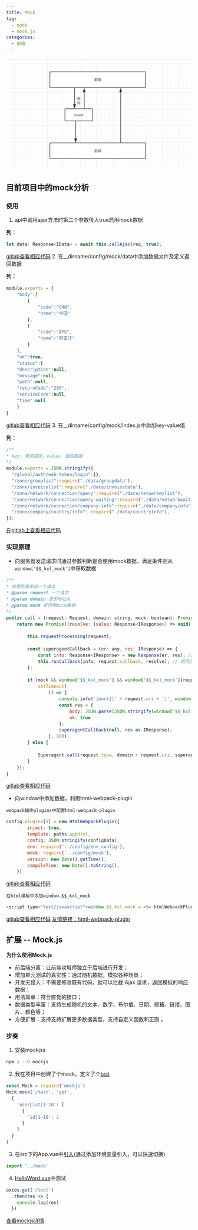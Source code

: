 ```yaml
---
title: Mock
tag: 
  - node
  - mock.js
categories:
  - 前端
---
```

![](/imgs/project/mock/theme.jpg)

## 目前项目中的mock分析
### 使用
1. api中调用ajax方法时第二个参数传入true启用mock数据

**列：**
```javascript
let data: Response<IData> = await this.callAjax(req, true);
```
[gitlab查看相应代码](http://gitlab.kingxunlian.com/dutao/kts-platform/blob/0f0aa285ae957e6415acd35b889e790dcac235bd/src/api/systemManage/companyInfo/countryInfo/index.ts#L18)
2. 在__dirname/config/mock/data中添加数据文件及定义返回数据

**列：**
```javascript
module.exports = {
	"body":[
		{
			"code":"CHN",
			"name":"中国"
		},
		{
			"code":"AFG",
			"name":"阿富汗"
		}
	],
	"ok":true,
	"status":{
	"description":null,
	"message":null,
	"path":null,
	"returnCode":"200",
	"serviceCode":null,
	"time":null
	}
}
```
[gitlab查看相应代码](http://gitlab.kingxunlian.com/dutao/kts-platform/blob/mockTest/config/mock/data/countryInfo.js)
3. 在__dirname/config/mock/index.js中添加key-value值

**列：**
```javascript
/**
* key: 请求路径，value: 返回数据
*/
module.exports = JSON.stringify({
  "/global/auth/web-token/login":{},
  "/zone/grouplist":require("./data/groupdata"),
  "/zone/invoicelist":require("./data/invoicedata"),
  "/zone/network/connection/query":require("./data/networkmylist"),
  "/zone/network/connection/query-waiting":require("./data/networkwaitingjoin"),
  "/zone/network/connection/company-info":require("./data/companyinfo"), 
  "/zone/company/country/info": require("./data/countryInfo"),
});
```
[在gitlab上查看相应代码](http://gitlab.kingxunlian.com/dutao/kts-platform/blob/mockTest/config/mock/index.js#L8)
### 实现原理
- 向服务器发送请求时通过参数判断是否使用mock数据，满足条件则从`window['$$_kxl_mock']`中获取数据

```javascript
/**
* 向服务器发送一个请求
* @param request 一个请求
* @param domain 请求地址头
* @param mock 是否用mock数据
*/
public call = (request: Request, domain: string, mock: boolean): Promise<Response<IResponse>> => {
	return new Promise((resolve: (value: Response<IResponse>) => void) => {

		this.requestProcessing(request);

		const superagentCallback = (er: any, res: IResponse) => {
			const info: Response<IResponse> = new Response(er, res); // 返回数据
			this.runCallback(info, request.callback, resolve); // 调用回掉
		};

		if (mock && window['$$_kxl_mock'] && window['$$_kxl_mock'][request.uri]) {
			setTimeout(
				() => {
					console.info('[mock][' + request.uri + ']', window['$$_kxl_mock'][request.uri]);
					const res = {
						body: JSON.parse(JSON.stringify(window['$$_kxl_mock'][request.uri])),
						ok: true
					};
					superagentCallback(null, res as IResponse);
				}, 100);
		} else {

			Superagent.call(request.type, domain + request.uri, superagentCallback, request.params, request.options);
		}
	});
}
```
[gitlab查看相应代码](http://gitlab.kingxunlian.com/front-end/basic/kts-scaffold-framework/blob/master/src/server/Agent/index.ts#L26)

- 向window中添加数据，利用html-webpack-plugin

`webpack插件plugins中配置html-webpack-plugin`
```javascript
config.plugins[1] = new HtmlWebpackPlugin({
		inject: true,
		template: paths.appHtml,
		config: JSON.stringify(configData),
		env: require('../config/env_config'),
		mock: require('../config/mock'),
		version: new Date().getTime(),
		compileTime: new Date().toString(),
	})
```
[gitlab查看相应代码](http://gitlab.kingxunlian.com/dutao/kts-platform/blob/dev/scripts/start.js#L61)

`在html模板中添加window.$$_kxl_mock`
```javascript
<script type="text/javascript">window.$$_kxl_mock = <%= htmlWebpackPlugin.options.mock %>;</script>
```
[gitlab查看相应代码](http://gitlab.kingxunlian.com/dutao/kts-platform/blob/mockTest/public/index.html#L13)
[友情链接：html-webpack-plugin](https://github.com/jantimon/html-webpack-plugin)

## 扩展 -- Mock.js
**为什么使用Mock.js**
* 前后端分离：让前端攻城师独立于后端进行开发；
* 增加单元测试的真实性：通过随机数据，模拟各种场景；
* 开发无侵入：不需要修改既有代码，就可以拦截 Ajax 请求，返回模拟的响应数据；
* 用法简单：符合直觉的接口；
* 数据类型丰富：支持生成随机的文本、数字、布尔值、日期、邮箱、链接、图片、颜色等；
* 方便扩展：支持支持扩展更多数据类型，支持自定义函数和正则；

### 步奏

1. 安装mockjss

```bash
npm i --D mockjs
```
2. 我在项目中创建了个mock，定义了个[test](https://github.com/Iwouldliketobeapig/vue-app-optimization/blob/master/mock/user/test.js)

```javascript
const Mock = require('mockjs')
Mock.mock('/test', 'get',
  {
    'userList|1-10': [
      {
        'id|1-10': 2
      }
    ]
  }
)
```
3. 在src下的App.vue中[引入](https://github.com/Iwouldliketobeapig/vue-app-optimization/blob/master/src/main.js#L8)(通过添加环境变量引入，可以快速切换)

```javascript
import '../mock'
```
4. [HelloWord.vue](https://github.com/Iwouldliketobeapig/vue-app-optimization/blob/master/src/components/HelloWorld.vue#L115)中测试

```javascript
axios.get('/test')
  .then(res => {
    console.log(res)
  })
```
[查看mockjs详情](http://mockjs.com/)


